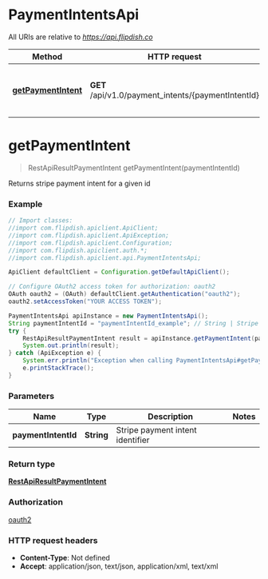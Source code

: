 # PaymentIntentsApi

All URIs are relative to *https://api.flipdish.co*

Method | HTTP request | Description
------------- | ------------- | -------------
[**getPaymentIntent**](PaymentIntentsApi.md#getPaymentIntent) | **GET** /api/v1.0/payment_intents/{paymentIntentId} | Returns stripe payment intent for a given id


<a name="getPaymentIntent"></a>
# **getPaymentIntent**
> RestApiResultPaymentIntent getPaymentIntent(paymentIntentId)

Returns stripe payment intent for a given id

### Example
```java
// Import classes:
//import com.flipdish.apiclient.ApiClient;
//import com.flipdish.apiclient.ApiException;
//import com.flipdish.apiclient.Configuration;
//import com.flipdish.apiclient.auth.*;
//import com.flipdish.apiclient.api.PaymentIntentsApi;

ApiClient defaultClient = Configuration.getDefaultApiClient();

// Configure OAuth2 access token for authorization: oauth2
OAuth oauth2 = (OAuth) defaultClient.getAuthentication("oauth2");
oauth2.setAccessToken("YOUR ACCESS TOKEN");

PaymentIntentsApi apiInstance = new PaymentIntentsApi();
String paymentIntentId = "paymentIntentId_example"; // String | Stripe payment intent identifier
try {
    RestApiResultPaymentIntent result = apiInstance.getPaymentIntent(paymentIntentId);
    System.out.println(result);
} catch (ApiException e) {
    System.err.println("Exception when calling PaymentIntentsApi#getPaymentIntent");
    e.printStackTrace();
}
```

### Parameters

Name | Type | Description  | Notes
------------- | ------------- | ------------- | -------------
 **paymentIntentId** | **String**| Stripe payment intent identifier |

### Return type

[**RestApiResultPaymentIntent**](RestApiResultPaymentIntent.md)

### Authorization

[oauth2](../README.md#oauth2)

### HTTP request headers

 - **Content-Type**: Not defined
 - **Accept**: application/json, text/json, application/xml, text/xml


